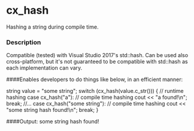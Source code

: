 # cx_hash
Hashing a string during compile time.

### Description
Compatible (tested) with Visual Studio 2017's std::hash<string>.
Can be used also cross-platform, but it's not guaranteed to be compatible with std::hash<string> as each implementation can vary.

####Enables developers to do things like below, in an efficient manner:

string value = "some string";
switch (cx_hash(value.c_str())) { // runtime hashing
case cx_hash("a"): // compile time hashing
	cout << "a found!\n";
	break;
	//...
case cx_hash("some string"): // compile time hashing
	cout << "some string hash found!\n";
	break;
}

####Output:
some string hash found!
